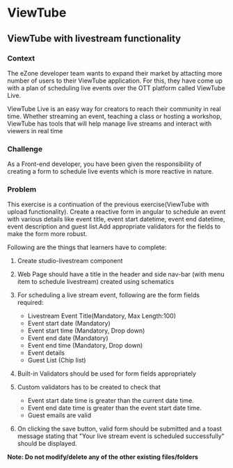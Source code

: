 # ViewTube

## ViewTube with livestream functionality

### Context 

The eZone developer team wants to expand their market by attacting more number of users to their ViewTube application. For this, they have come up with a plan of scheduling live events over the OTT platform called ViewTube Live.​

ViewTube Live is an easy way for creators to reach their community in real time. Whether streaming an event, teaching a class or hosting a workshop, ViewTube has tools that will help manage live streams and interact with viewers in real time​

### Challenge
As a Front-end developer, you have been given the responsibility of creating a form to schedule live events which is more reactive in nature. 

### Problem
This exercise is a continuation of the previous exercise(ViewTube with upload functionality).
Create a reactive form in angular to schedule an event with various details like event title, event start datetime, event end datetime, event description and guest list.​Add appropriate validators for the fields to make the form more robust.

Following are the things that learners have to complete:

1. Create studio-livestream component
2. Web Page should have a title in the header and side nav-bar (with menu item to schedule livestream) created using schematics
3. For scheduling a live stream event, following are the form fields required:
    - Livestream Event Title(Mandatory, Max Length:100)
    - Event start date (Mandatory)
    - Event start time (Mandatory, Drop down)
    - Event end date (Mandatory)
    - Event end time (Mandatory, Drop down)
    - Event details 
    - Guest List  (Chip list)
        
4. Built-in Validators should be used for form fields appropriately
5. Custom validators has to be created to check that 
    - Event start date time is greater than the current date time.
    - Event end date time is greater than the event start date time.
    - Guest emails are valid
6. On clicking the save button, valid form should be submitted and a toast message stating that "Your live stream event is scheduled successfully" should be displayed.

**Note: Do not modify/delete any of the other existing files/folders**


   


